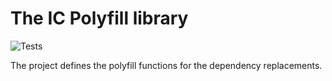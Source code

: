 # The IC Polyfill library

![Tests](https://github.com/wasm-forge/ic_polyfill/actions/workflows/rust.yml/badge.svg?event=push)

The project defines the polyfill functions for the dependency replacements.

